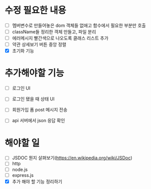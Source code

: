 # 수정 필요한 내용
- [ ] 멤버변수로 만들어놓은 dom 객체들 없애고 함수에서 필요한 부분만 호출
- [ ] className들 정리한 객체 만들고, 파일 분리
- [ ] 에러메시지 빨간색으로 나오도록 클래스 리스트 추가
- [ ] 약관 상세보기 버튼 중앙 정렬
- [x] 초기화 기능

# 추가해야할 기능
- [ ] 로그인 UI
- [ ] 로그인 됐을 때 상태 UI
- [ ] 회원가입 폼 post 메시지 전송
- [ ] api 서버에서 json 응답 확인


# 해야할 일
- [ ] JSDOC 뭔지 살펴보기(https://en.wikipedia.org/wiki/JSDoc)
- [ ] http
- [ ] node.js
- [ ] express.js
- [x] 추가 해야 할 기능 정리하기
